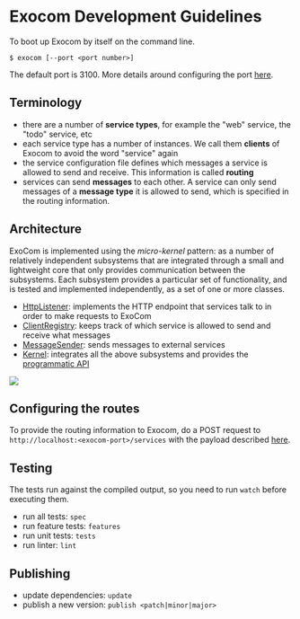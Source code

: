 # Exocom Development Guidelines


To boot up Exocom by itself on the command line.

```
$ exocom [--port <port number>]
```

The default port is 3100.
More details around configuring the port [here](features/configuring-the-ports.feature).


## Terminology

- there are a number of __service types__, for example the "web" service, the "todo" service, etc
- each service type has a number of instances. We call them __clients__ of Exocom to avoid the word "service" again
- the service configuration file defines which messages a service is allowed to send and receive.
  This information is called __routing__
- services can send __messages__ to each other.
  A service can only send messages of a __message type__ it is allowed to send,
  which is specified in the routing information.


## Architecture

ExoCom is implemented using the _micro-kernel_ pattern:
as a number of relatively independent subsystems that are integrated through
a small and lightweight core that only provides
communication between the subsystems.
Each subsystem provides a particular set of functionality,
and is tested and implemented independently,
as a set of one or more classes.

* [HttpListener](src/http-listener):
  implements the HTTP endpoint that services talk to in order to make requests to ExoCom
* [ClientRegistry](src/client-registry):
  keeps track of which service is allowed to send and receive what messages
* [MessageSender](src/message-sender):
  sends messages to external services
* [Kernel](src/exocom.ls):
  integrates all the above subsystems and provides the
  [programmatic API](#javascript-api)

<img src="documentation/architecture.gif">


## Configuring the routes

To provide the routing information to Exocom,
do a POST request to `http://localhost:<exocom-port>/services`
with the payload described [here](features/configuring-services.feature).


## Testing

The tests run against the compiled output, so you need to run `watch` before executing them.

- run all tests: `spec`
- run feature tests: `features`
- run unit tests: `tests`
- run linter: `lint`


## Publishing

* update dependencies: `update`
* publish a new version: `publish <patch|minor|major>`
